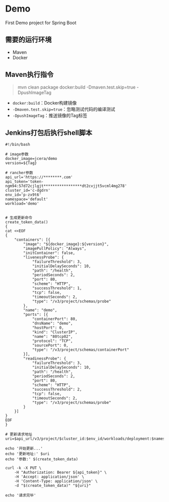
# Demo

First Demo project for Spring Boot

## 需要的运行环境
 
+ Maven
+ Docker

## Maven执行指令

> mvn clean package docker:build -Dmaven.test.skip=true -DpushImageTag

+ `docker:build`：Docker构建镜像
+ `-Dmaven.test.skip=true`：忽略测试代码的编译测试
+ `-DpushImageTag`：推送镜像的Tag标签

## Jenkins打包后执行shell脚本

```
#!/bin/bash

# image参数
docker_image=jcera/demo
version=${Tag}

# rancher参数
api_url='https://********.com'
api_token='token-ngm94:57d72cjlgjt*****************dt2cvjjt5vcml4mg278'
cluster_id='c-dgdrn'
env_id='p-zx9t6'
namespace='default'
workload='demo'


# 生成更新命令
create_token_data()
{
cat <<EOF
{
	"containers": [{
		"image": "${docker_image}:${version}",
		"imagePullPolicy": "Always",
		"initContainer": false,
		"livenessProbe": {
			"failureThreshold": 3,
			"initialDelaySeconds": 10,
			"path": "/health",
			"periodSeconds": 2,
			"port": 80,
			"scheme": "HTTP",
			"successThreshold": 1,
			"tcp": false,
			"timeoutSeconds": 2,
			"type": "/v3/project/schemas/probe"
		},
		"name": "demo",
		"ports": [{
			"containerPort": 80,
			"dnsName": "demo",
			"hostPort": 0,
			"kind": "ClusterIP",
			"name": "80tcp02",
			"protocol": "TCP",
			"sourcePort": 0,
			"type": "/v3/project/schemas/containerPort"
		}],
		"readinessProbe": {
			"failureThreshold": 3,
			"initialDelaySeconds": 10,
			"path": "/health",
			"periodSeconds": 2,
			"port": 80,
			"scheme": "HTTP",
			"successThreshold": 2,
			"tcp": false,
			"timeoutSeconds": 2,
			"type": "/v3/project/schemas/probe"
		}
    }]
}
EOF
}

# 更新请求地址
uri=$api_url/v3/project/$cluster_id:$env_id/workloads/deployment:$namespace:$workload

echo '开始更新...'
echo '更新地址:' $uri
echo '参数:' $(create_token_data)

curl -k -X PUT \
    -H "Authorization: Bearer ${api_token}" \
    -H 'Accept: application/json' \
    -H 'Content-Type: application/json' \
    -d "$(create_token_data)" "${uri}"

echo '请求完毕'
```
